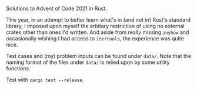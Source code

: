 Solutions to Advent of Code 2021 in Rust.

This year, in an attempt to better learn what's in (and not in) Rust's standard
library, I imposed upon myself the arbitary restriction of using no external
crates other than ones I'd written. And aside from really missing `anyhow` and
occasionally wishing I had access to `itertools`, the experience was quite
nice.

Test cases and (my) problem inputs can be found under `data/`. Note that the
naming format of the files under `data/` is relied upon by some utility
functions.

Test with `cargo test --release`.
